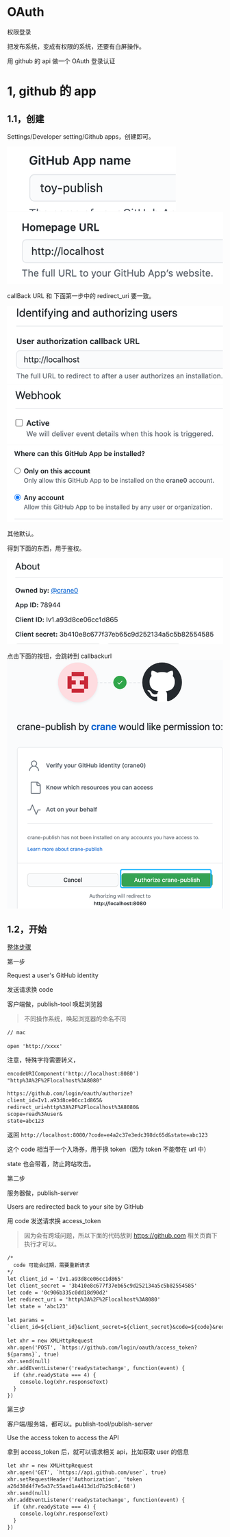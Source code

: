 # OAuth

权限登录

把发布系统，变成有权限的系统，还要有白屏操作。

用 github 的 api 做一个 OAuth 登录认证

# 1, github 的 app

## 1.1，创建

Settings/Developer setting/Github apps，创建即可。

![image](./image/o1.png)
![image](./image/o2.png)

callBack URL 和 下面第一步中的 redirect_uri 要一致。

![image](./image/o3.png)
![image](./image/o4.png)
![image](./image/o5.png)


其他默认。

得到下面的东西，用于鉴权。

![image](./image/o6.png)

点击下面的按钮，会跳转到 callbackurl
![image](./image/o7.png)


## 1.2，开始

[整体步骤](https://developer.github.com/apps/building-oauth-apps/authorizing-oauth-apps/)


第一步

Request a user's GitHub identity

发送请求换 code

客户端做，publish-tool 唤起浏览器

> 不同操作系统，唤起浏览器的命名不同

```
// mac

open 'http://xxxx'
```


注意，特殊字符需要转义，
```
encodeURIComponent('http://localhost:8080')
"http%3A%2F%2Flocalhost%3A8080"
```

```
https://github.com/login/oauth/authorize?
client_id=Iv1.a93d8ce06cc1d865&
redirect_uri=http%3A%2F%2Flocalhost%3A8080&
scope=read%3Auser&
state=abc123
```
返回 `http://localhost:8080/?code=e4a2c37e3edc398dc65d&state=abc123`

这个 code 相当于一个入场券，用于换 token（因为 token 不能带在 url 中）

state 也会带着，防止跨站攻击。

第二步

服务器做，publish-server

Users are redirected back to your site by GitHub

用 code 发送请求换 access_token

> 因为会有跨域问题，所以下面的代码放到 https://github.com 相关页面下执行才可以。

```
/* 
  code 可能会过期，需要重新请求
*/
let client_id = 'Iv1.a93d8ce06cc1d865'
let client_secret = '3b410e8c677f37eb65c9d252134a5c5b82554585'
let code = '0c906b335c0dd18d90d2'
let redirect_uri = 'http%3A%2F%2Flocalhost%3A8080'
let state = 'abc123'

let params = `client_id=${client_id}&client_secret=${client_secret}&code=${code}&redirect_uri=${redirect_uri}&state=${state}`

let xhr = new XMLHttpRequest
xhr.open('POST', `https://github.com/login/oauth/access_token?${params}`, true)
xhr.send(null)
xhr.addEventListener('readystatechange', function(event) {
  if (xhr.readyState === 4) {
    console.log(xhr.responseText)
  }
})
```

第三步

客户端/服务端，都可以。publish-tool/publish-server

Use the access token to access the API

拿到 access_token 后，就可以请求相关 api，比如获取 user 的信息

```
let xhr = new XMLHttpRequest
xhr.open('GET', `https://api.github.com/user`, true)
xhr.setRequestHeader('Authorization', 'token a26d38d4f7e5a37c55aad1a4413d1d7b25c84c68')
xhr.send(null)
xhr.addEventListener('readystatechange', function(event) {
  if (xhr.readyState === 4) {
    console.log(xhr.responseText)
  }
})
```